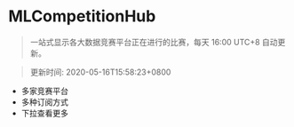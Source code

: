 # MLCompetitionHub

> 一站式显示各大数据竞赛平台正在进行的比赛，每天 16:00 UTC+8 自动更新。
  
> 更新时间: 2020-05-16T15:58:23+0800 

* 多家竞赛平台
* 多种订阅方式
* 下拉查看更多